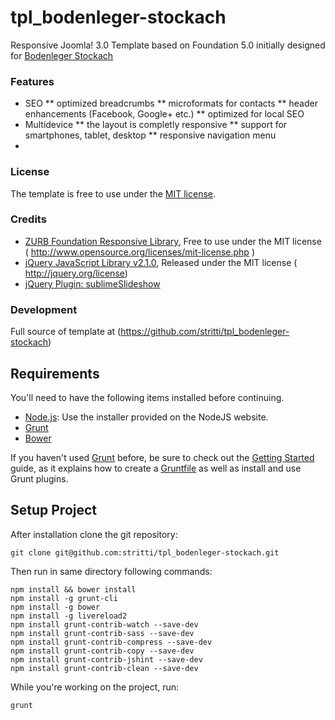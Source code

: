 tpl_bodenleger-stockach
=======================

Responsive Joomla! 3.0 Template based on Foundation 5.0 initially designed for
[Bodenleger Stockach](http://www.bodenleger-stockach.de)

### Features
 * SEO
 ** optimized breadcrumbs
 ** microformats for contacts
 ** header enhancements (Facebook, Google+ etc.)
 ** optimized for local SEO
 * Multidevice
 ** the layout is completly responsive
 ** support for smartphones, tablet, desktop
 ** responsive navigation menu
 *



### License
The template is free to use under the [MIT license](http://www.opensource.org/licenses/mit-license.php).

### Credits
 * [ZURB Foundation Responsive Library](http://foundation.zurb.com),
   Free to use under the MIT license ( http://www.opensource.org/licenses/mit-license.php )
 * [jQuery JavaScript Library v2.1.0](http://jquery.com/),
   Released under the MIT license ( http://jquery.org/license)
 * [jQuery Plugin: sublimeSlideshow](http://www.jqueryscript.net/slideshow/Fullscreen-Background-Image-Slideshow-Plugin-with-jQuery.html)


### Development
Full source of template at (https://github.com/stritti/tpl_bodenleger-stockach)

## Requirements
You'll need to have the following items installed before continuing.

  * [Node.js](http://nodejs.org): Use the installer provided on the NodeJS website.
  * [Grunt](http://gruntjs.com/)
  * [Bower](http://bower.io)

If you haven't used [Grunt](http://gruntjs.com/) before, be sure to check out the
[Getting Started](http://gruntjs.com/getting-started) guide, as it explains how to create a
[Gruntfile](http://gruntjs.com/sample-gruntfile) as well as install and use Grunt plugins.

## Setup Project
After installation clone the git repository:
```shell
git clone git@github.com:stritti/tpl_bodenleger-stockach.git
```

Then run in same directory following commands:
```shell
npm install && bower install
npm install -g grunt-cli
npm install -g bower
npm install -g livereload2
npm install grunt-contrib-watch --save-dev
npm install grunt-contrib-sass --save-dev
npm install grunt-contrib-compress --save-dev
npm install grunt-contrib-copy --save-dev
npm install grunt-contrib-jshint --save-dev
npm install grunt-contrib-clean --save-dev
```

While you're working on the project, run:

`grunt`